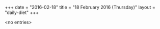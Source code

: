 +++
date = "2016-02-18"
title = "18 February 2016 (Thursday)"
layout = "daily-diet"
+++

\<no entries\>